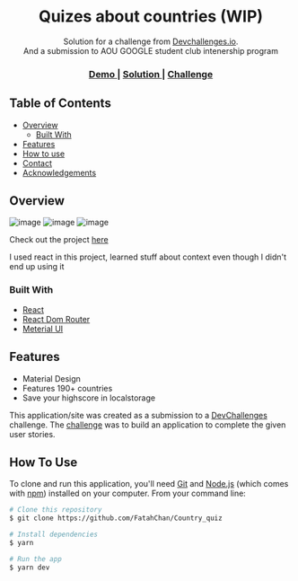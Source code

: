 <!-- Please update value in the {}  -->

<h1 align="center">Quizes about countries (WIP)</h1>

<div align="center">
   Solution for a challenge from  <a href="http://devchallenges.io" target="_blank">Devchallenges.io</a>.
<br/>
And a submission to AOU GOOGLE student club intenership program 
</div>

<div align="center">
  <h3>
    <a href="https://fatahchan-country-quiz.netlify.app/"/>
      Demo
    </a>
    <span> | </span>
    <a href="https://github.com/FatahChan/Country_quiz">
      Solution
    </a>
    <span> | </span>
    <a href="https://devchallenges.io/challenges/Bu3G2irnaXmfwQ8sZkw8">
      Challenge
    </a>
  </h3>
</div>

<!-- TABLE OF CONTENTS -->

## Table of Contents

- [Overview](#overview)
  - [Built With](#built-with)
- [Features](#features)
- [How to use](#how-to-use)
- [Contact](#contact)
- [Acknowledgements](#acknowledgements)

<!-- OVERVIEW -->

## Overview

![image](https://user-images.githubusercontent.com/30260221/209482422-81fa335a-c5ad-4a67-aec8-af23c902c23c.png)
![image](https://user-images.githubusercontent.com/30260221/209482458-db67e6bd-085a-47c2-90d6-02dac963ff12.png)
![image](https://user-images.githubusercontent.com/30260221/209482481-e2aa389b-4e34-4f82-854d-7125b83a5e0d.png)



Check out the project [here](https://fatahchan-country-quiz.netlify.app/)

I used react in this project, learned stuff about context even though I didn't end up using it


### Built With

<!-- This section should list any major frameworks that you built your project using. Here are a few examples.-->

- [React](https://reactjs.org/)
- [React Dom Router](https://reactrouter.com/)
- [Meterial UI](https://mui.com/)

## Features

<!-- List the features of your application or follow the template. Don't share the figma file here :) -->


- Material Design
- Features 190+ countries
- Save your highscore in localstorage

This application/site was created as a submission to a [DevChallenges](https://devchallenges.io/challenges) challenge. The [challenge](https://devchallenges.io/challenges/Bu3G2irnaXmfwQ8sZkw8) was to build an application to complete the given user stories.

## How To Use

<!-- Example: -->

To clone and run this application, you'll need [Git](https://git-scm.com) and [Node.js](https://nodejs.org/en/download/) (which comes with [npm](http://npmjs.com)) installed on your computer. From your command line:

```bash
# Clone this repository
$ git clone https://github.com/FatahChan/Country_quiz

# Install dependencies
$ yarn

# Run the app
$ yarn dev
```


